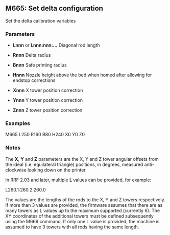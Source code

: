 ## M665: Set delta configuration

Set the delta calibration variables

### Parameters

- **Lnnn** or **Lnnn:nnn:...** Diagonal rod length

- **Rnnn** Delta radius

- **Bnnn** Safe printing radius

- **Hnnn** Nozzle height above the bed when homed after allowing for endstop corrections

- **Xnnn** X tower position correction

- **Ynnn** Y tower position correction

- **Znnn** Z tower position correction

### Examples

M665 L250 R160 B80 H240 X0 Y0 Z0

### Notes

The **X**, **Y** and **Z** parameters are the X, Y and Z tower angular offsets from the ideal (i.e. equilateral triangle) positions, in degrees, measured anti-clockwise looking down on the printer.

In RRF 2.03 and later, multiple **L** values can be provided, for example:

L260.1:260.2:260.0

The values are the lengths of the rods to the X, Y and Z towers respectively. If more than 3 values are provided, the firmware assumes that there are as many towers as L values up to the maximum supported (currently 6). The XY coordinates of the additional towers must be defined subsequently using the M669 command. If only one L value is provided, the machine is assumed to have 3 towers with all rods having the same length.

